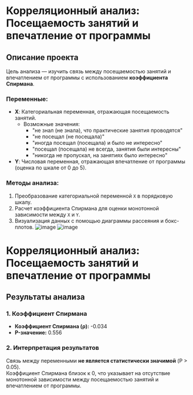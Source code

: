 # Корреляционный анализ: Посещаемость занятий и впечатление от программы

## Описание проекта

Цель анализа — изучить связь между посещаемостью занятий и впечатлением от программы с использованием **коэффициента Спирмана**.

### Переменные:

- **X**: Категориальная переменная, отражающая посещаемость занятий.
  - Возможные значения:
    - "не знал (не знала), что практические занятия проводятся"
    - "не посещал (не посещала)"
    - "иногда посещал (посещала) и было не интересно"
    - "посещал (посещала) не всегда, занятия были интересны"
    - "никогда не пропускал, на занятиях было интересно"
- **Y**: Числовая переменная, отражающая впечатление от программы (оценка по шкале от 0 до 5).

### Методы анализа:

1. Преобразование категориальной переменной `X` в порядковую шкалу.
2. Расчет коэффициента Спирмана для оценки монотонной зависимости между `X` и `Y`.
3. Визуализация данных с помощью диаграммы рассеяния и бокс-плотов.
![image](https://github.com/user-attachments/assets/a8aeebfe-89be-42ba-b94a-65c9f24b9ea9)
![image](https://github.com/user-attachments/assets/816140a0-429c-4679-aa96-859c9308ceee)
# Корреляционный анализ: Посещаемость занятий и впечатление от программы

## Результаты анализа

### 1. Коэффициент Спирмана
- **Коэффициент Спирмана (ρ):** -0.034
- **P-значение:** 0.556

### 2. Интерпретация результатов
Связь между переменными **не является статистически значимой** (P > 0.05).  
Коэффициент Спирмана близок к 0, что указывает на отсутствие монотонной зависимости между посещаемостью занятий и впечатлением от программы.




